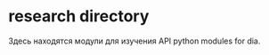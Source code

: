 research directory
==================

Здесь находятся модули для изучения API python modules for dia.


